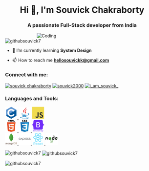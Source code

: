 <h1 align="center">Hi 👋, I'm Souvick Chakraborty</h1>
<h3 align="center">A passionate Full-Stack developer from India</h3>
<img align="right" width="400px" src="https://encrypted-tbn0.gstatic.com/images?q=tbn:ANd9GcQrIXiA955nXXUIyfWiijcoMvGCbF5jv6S4BA&usqp=CAU" alt="Coding">


<p align="left"> <img src="https://komarev.com/ghpvc/?username=githubsouvick7&label=Profile%20views&color=0e75b6&style=flat" alt="githubsouvick7" /> </p>

- 🌱 I’m currently learning **System Design**

- 📫 How to reach me **hellosouvickk@gmail.com**

<h3 align="left">Connect with me:</h3>
<p align="left">
<a href="https://linkedin.com/in/souvick chakraborty" target="blank"><img align="center" src="https://raw.githubusercontent.com/rahuldkjain/github-profile-readme-generator/master/src/images/icons/Social/linked-in-alt.svg" alt="souvick chakraborty" height="30" width="40" /></a>
<a href="https://www.leetcode.com/souvick2000" target="blank"><img align="center" src="https://raw.githubusercontent.com/rahuldkjain/github-profile-readme-generator/master/src/images/icons/Social/leet-code.svg" alt="souvick2000" height="30" width="40" /></a>
   <a href="https://instagram.com/i_am_souvick_" target="blank"><img align="center" src="https://raw.githubusercontent.com/rahuldkjain/github-profile-readme-generator/master/src/images/icons/Social/instagram.svg" alt="i_am_souvick_" height="30" width="40" /></a>
</p>

<h3 align="left">Languages and Tools:</h3>

   </a> <a href="https://www.cprogramming.com/" target="_blank" rel="noreferrer"><img
            src="https://raw.githubusercontent.com/devicons/devicon/master/icons/c/c-original.svg" alt="c" width="40"
            height="40" />
    <a href="https://www.java.com" target="_blank" rel="noreferrer"></a><img
            src="https://raw.githubusercontent.com/devicons/devicon/master/icons/java/java-original.svg" alt="java"
            width="40" height="40" />
    </a>
    <a href="https://developer.mozilla.org/en-US/docs/Web/JavaScript" target="_blank" rel="noreferrer"><img
            src="https://raw.githubusercontent.com/devicons/devicon/master/icons/javascript/javascript-original.svg"
            alt="javascript" width="40" height="40" />
    </a><br>
    <a href="https://www.w3.org/html/" target="_blank" rel="noreferrer"><img
            src="https://raw.githubusercontent.com/devicons/devicon/master/icons/html5/html5-original-wordmark.svg"
            alt="html5" width="40" height="40" />
    </a>
    <a href="https://www.w3schools.com/css/" target="_blank" rel="noreferrer"><img
            src="https://raw.githubusercontent.com/devicons/devicon/master/icons/css3/css3-original-wordmark.svg"
            alt="css3" width="40" height="40" />
    </a>
    <a href="https://getbootstrap.com" target="_blank" rel="noreferrer">
        <img src="https://raw.githubusercontent.com/devicons/devicon/master/icons/bootstrap/bootstrap-plain-wordmark.svg"
            alt="bootstrap" width="40" height="40" />
    </a>
    <br>
    <a href="https://www.mongodb.com/" target="_blank" rel="noreferrer">
        <img src="https://raw.githubusercontent.com/devicons/devicon/master/icons/mongodb/mongodb-original-wordmark.svg"
            alt="mongodb" width="40" height="40" />
    </a>
    <a href="https://expressjs.com" target="_blank" rel="noreferrer">
        <img src="https://raw.githubusercontent.com/devicons/devicon/master/icons/express/express-original-wordmark.svg"
            alt="express" width="40" height="40" />
    </a>
    <a href="https://reactjs.org/" target="_blank" rel="noreferrer">
        <img src="https://raw.githubusercontent.com/devicons/devicon/master/icons/react/react-original-wordmark.svg"
            alt="react" width="40" height="40" />
    </a>
    <a href="https://nodejs.org" target="_blank" rel="noreferrer">
        <img src="https://raw.githubusercontent.com/devicons/devicon/master/icons/nodejs/nodejs-original-wordmark.svg"
            alt="nodejs" width="40" height="40" />
    </a>
    

<p><img align="left" src="https://github-readme-stats.vercel.app/api/top-langs?username=githubsouvick7&show_icons=true&locale=en&layout=compact" alt="githubsouvick7" /></p>

<p>&nbsp;<img align="center" src="https://github-readme-stats.vercel.app/api?username=githubsouvick7&show_icons=true&locale=en" alt="githubsouvick7" /></p>

<p><img align="center" src="https://github-readme-streak-stats.herokuapp.com/?user=githubsouvick7&" alt="githubsouvick7" /></p>
